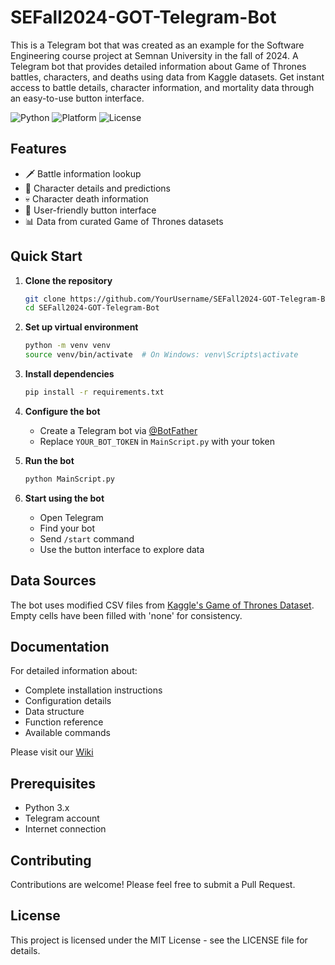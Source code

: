 # SEFall2024-GOT-Telegram-Bot
This is a Telegram bot that was created as an example for the Software Engineering course project at Semnan University in the fall of 2024.
A Telegram bot that provides detailed information about Game of Thrones battles, characters, and deaths using data from Kaggle datasets. Get instant access to battle details, character information, and mortality data through an easy-to-use button interface.

![Python](https://img.shields.io/badge/Python-3.x-blue.svg)
![Platform](https://img.shields.io/badge/Platform-Telegram-blue.svg)
![License](https://img.shields.io/badge/License-MIT-green.svg)

## Features

- 🗡️ Battle information lookup
- 👥 Character details and predictions
- 💀 Character death information
- 🔘 User-friendly button interface
- 📊 Data from curated Game of Thrones datasets

## Quick Start

1. **Clone the repository**
   ```bash
   git clone https://github.com/YourUsername/SEFall2024-GOT-Telegram-Bot.git
   cd SEFall2024-GOT-Telegram-Bot
   ```

2. **Set up virtual environment**
   ```bash
   python -m venv venv
   source venv/bin/activate  # On Windows: venv\Scripts\activate
   ```

3. **Install dependencies**
   ```bash
   pip install -r requirements.txt
   ```

4. **Configure the bot**
   - Create a Telegram bot via [@BotFather](https://t.me/botfather)
   - Replace `YOUR_BOT_TOKEN` in `MainScript.py` with your token

5. **Run the bot**
   ```bash
   python MainScript.py
   ```

6. **Start using the bot**
   - Open Telegram
   - Find your bot
   - Send `/start` command
   - Use the button interface to explore data

## Data Sources

The bot uses modified CSV files from [Kaggle's Game of Thrones Dataset](https://www.kaggle.com/datasets/mylesoneill/game-of-thrones). Empty cells have been filled with 'none' for consistency.

## Documentation

For detailed information about:
- Complete installation instructions
- Configuration details
- Data structure
- Function reference
- Available commands

Please visit our [Wiki](https://github.com/LRCdevamp/SEFall2024-GOT-Telegram-Bot/wiki)

## Prerequisites

- Python 3.x
- Telegram account
- Internet connection

## Contributing

Contributions are welcome! Please feel free to submit a Pull Request.

## License

This project is licensed under the MIT License - see the LICENSE file for details.
